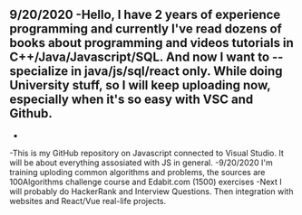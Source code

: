 9/20/2020
-Hello, I have 2 years of experience programming and currently I've read dozens of books about programming and videos tutorials in C++/Java/Javascript/SQL. And now I want to --specialize in java/js/sql/react only. While doing University stuff, so I will keep uploading now, especially when it's so easy with VSC and Github.
-
-
-This is my GitHub repository on Javascript connected to Visual Studio. It will be about everything assosiated with JS in general. 
-9/20/2020 I'm training uploding common algorithms and problems, the sources are 100Algorithms challenge course and Edabit.com (1500) exercises
-Next I will probably do HackerRank and Interview Questions. Then integration with websites and React/Vue real-life projects. 

